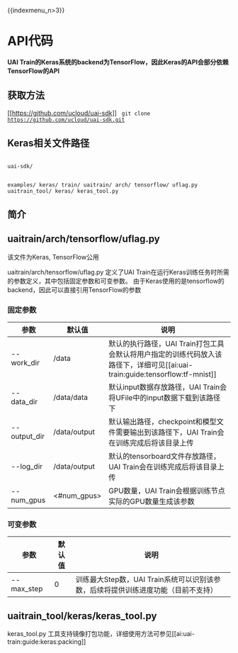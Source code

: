 {{indexmenu_n>3}}

# API代码
**UAI Train的Keras系统的backend为TensorFlow，因此Keras的API会部分依赖TensorFlow的API**

## 获取方法
[[https://github.com/ucloud/uai-sdk]]
<code>
git clone https://github.com/ucloud/uai-sdk.git
</code>

## Keras相关文件路径
<code>
uai-sdk/

  examples/
    keras/
       train/
  uaitrain/
    arch/
      tensorflow/
         uflag.py
  uaitrain_tool/
    keras/
      keras_tool.py
</code>

## 简介

## uaitrain/arch/tensorflow/uflag.py 

该文件为Keras, TensorFlow公用

uaitrain/arch/tensorflow/uflag.py 定义了UAI Train在运行Keras训练任务时所需的参数定义，其中包括固定参数和可变参数。
由于Keras使用的是tensorflow的backend，因此可以直接引用TensorFlow的参数

### 固定参数
| 参数 | 默认值 | 说明 |
| ---- | ------ | ---- |
|\-\-work\_dir    | /data | 默认的执行路径，UAI Train打包工具会默认将用户指定的训练代码放入该路径下，详细可见[[ai:uai-train:guide:tensorflow:tf-mnist]] |
|\-\-data\_dir    | /data/data  | 默认input数据存放路径，UAI Train会将UFile中的input数据下载到该路径下 |
|\-\-output\_dir   | /data/output | 默认输出路径，checkpoint和模型文件需要输出到该路径下，UAI Train会在训练完成后将该目录上传 |
|\-\-log\_dir   | /data/output | 默认的tensorboard文件存放路径，UAI Train会在训练完成后将该目录上传 |
|\-\-num\_gpus   | <#num\_gpus> | GPU数量，UAI Train会根据训练节点实际的GPU数量生成该参数 |

### 可变参数
| 参数 | 默认值 | 说明 |
| ---- | ------ | ---- |
|\-\-max_step | 0 | 训练最大Step数，UAI Train系统可以识别该参数，后续将提供训练进度功能（目前不支持）|

## uaitrain_tool/keras/keras_tool.py
keras\_tool.py 工具支持镜像打包功能，详细使用方法可参见[[ai:uai-train:guide:keras:packing]]

